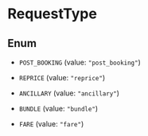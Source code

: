 

# RequestType

## Enum


* `POST_BOOKING` (value: `"post_booking"`)

* `REPRICE` (value: `"reprice"`)

* `ANCILLARY` (value: `"ancillary"`)

* `BUNDLE` (value: `"bundle"`)

* `FARE` (value: `"fare"`)




